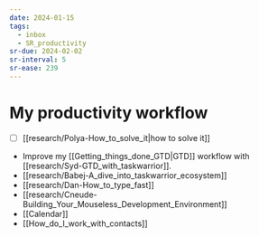 ```yaml
---
date: 2024-01-15
tags:
  - inbox
  - SR_productivity
sr-due: 2024-02-02
sr-interval: 5
sr-ease: 239
---
```


# My productivity workflow

- [ ] [[research/Polya-How_to_solve_it|how to solve it]]
- Improve my [[Getting_things_done_GTD|GTD]] workflow with [[research/Syd-GTD_with_taskwarrior]].
- [[research/Babej-A_dive_into_taskwarrior_ecosystem]]
- [[research/Dan-How_to_type_fast]]
- [[research/Cneude-Building_Your_Mouseless_Development_Environment]]
- [[Calendar]]
- [[How_do_I_work_with_contacts]]

